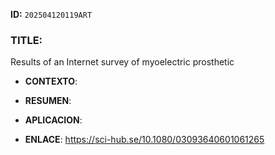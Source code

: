 **ID:** `202504120119ART`

### TITLE:
Results of an Internet survey of myoelectric prosthetic
- **CONTEXTO**: 
    
- **RESUMEN**: 
    
- **APLICACION**: 

- **ENLACE**: https://sci-hub.se/10.1080/03093640601061265